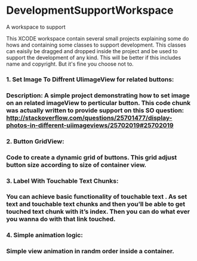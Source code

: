 DevelopmentSupportWorkspace
===========================

A workspace to support

This XCODE workspace contain several small projects explaining some do hows and containing some classes to support development. This classes can eaisily be dragged and dropped inside the project and be used to support the development of any kind. This will be better if this includes name and copyright. But it's fine you choose not to.

<h3>1. Set Image To Diffrent UIimageView for related buttons:<h3>

Description: A simple project demonstrating how to set image on an related imageView to perticular button. This code chunk was actually written to provide support on this SO question: http://stackoverflow.com/questions/25701477/display-photos-in-different-uiimageviews/25702019#25702019

<h3>2. Button GridView:<h3>

<p> Code to create a dynamic grid of buttons. This grid adjust button size according to size of container view.</p>

<h3>3. Label With Touchable Text Chunks:<h3>

<p>You can achieve basic functionality of touchable text . As set text and touchable text chunks and then you’ll be able to get touched text chunk with it’s index. Then you can do what ever you wanna do with that link touched.</p>

<h3>4. Simple animation logic:<h3>

<p>Simple view animation in randm order inside a container.</p>
